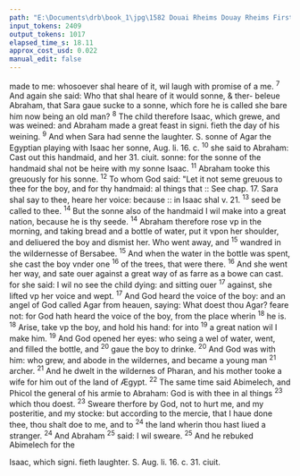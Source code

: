 ```yaml
---
path: "E:\Documents\drb\book_1\jpg\1582 Douai Rheims Douay Rheims First Edition  1 of 3 1609 Old Testament.pdf-93.jpg"
input_tokens: 2409
output_tokens: 1017
elapsed_time_s: 18.11
approx_cost_usd: 0.022
manual_edit: false
---
```

made to me: whosoever shal heare of it, wil laugh with promise of a
me. <sup>7</sup> And again she said: Who that shal heare of it would sonne, & ther-
beleue Abraham, that Sara gaue sucke to a sonne, which fore he is called
she bare him now being an old man? <sup>8</sup> The child therefore Isaac, which
grewe, and was weined: and Abraham made a great feast in signi. fieth
the day of his weining. <sup>9</sup> And when Sara had senne the laughter. S.
sonne of Agar the Egyptian playing with Isaac her sonne, Aug. li. 16. c.
<sup>10</sup> she said to Abraham: Cast out this handmaid, and her 31. ciuit.
sonne: for the sonne of the handmaid shal not be heire
with my sonne Isaac. <sup>11</sup> Abraham tooke this greuously for
his sonne. <sup>12</sup> To whom God said: "Let it not seme greuous
to thee for the boy, and for thy handmaid: al things that :: See chap. 17.
Sara shal say to thee, heare her voice: because :: in Isaac shal v. 21.
<sup>13</sup> seed be called to thee. <sup>14</sup> But the sonne also of the handmaid I wil make into a great nation, because he is thy seede.
<sup>14</sup> Abraham therefore rose vp in the morning, and taking
bread and a bottle of water, put it vpon her shoulder, and
deliuered the boy and dismist her. Who went away, and
<sup>15</sup> wandred in the wildernesse of Bersabee. <sup>15</sup> And when the
water in the bottle was spent, she cast the boy vnder one
<sup>16</sup> of the trees, that were there. <sup>16</sup> And she went her way, and
sate ouer against a great way of as farre as a bowe can cast.
for she said: I wil no see the child dying: and sitting ouer
<sup>17</sup> against, she lifted vp her voice and wept. <sup>17</sup> And God heard
the voice of the boy: and an angel of God called Agar from
heauen, saying: What doest thou Agar? feare not: for God
hath heard the voice of the boy, from the place wherin
<sup>18</sup> he is. <sup>18</sup> Arise, take vp the boy, and hold his hand: for into
<sup>19</sup> a great nation wil I make him. <sup>19</sup> And God opened her eyes:
who seing a wel of water, went, and filled the bottle, and
<sup>20</sup> gaue the boy to drinke. <sup>20</sup> And God was with him: who
grew, and abode in the wildernes, and became a young man
<sup>21</sup> archer. <sup>21</sup> And he dwelt in the wildernes of Pharan, and
his mother tooke a wife for him out of the land of Ægypt.
<sup>22</sup> The same time said Abimelech, and Phicol the general
of his armie to Abraham: God is with thee in al things
<sup>23</sup> which thou doest. <sup>23</sup> Sweare therfore by God, not to hurt
me, and my posteritie, and my stocke: but according to the
mercie, that I haue done thee, thou shalt doe to me, and to
<sup>24</sup> the land wherin thou hast liued a stranger. <sup>24</sup> And Abraham
<sup>25</sup> said: I wil sweare. <sup>25</sup> And he rebuked Abimelech for the

[^1]: Rom. 9.
[^2]: Heb. 11.

<aside>Isaac, which signi. fieth laughter. S. Aug. li. 16. c. 31. ciuit.</aside>